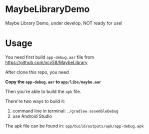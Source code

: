 # MaybeLibraryDemo
Maybe Library Demo, under develop, NOT ready for use!

# Usage
You need first build ```app-debug.aar``` file from https://github.com/xcv58/MaybeLibrary

After clone this repo, you need

**Copy the ```app-debug.aar``` to ```app/libs/maybe.aar```**

Then you're able to build the ```apk``` file.

There're two ways to build it:

1. command line in terminal: ```./gradlew assembleDebug```
2. use Android Studio

The apk file can be found in:
```app/build/outputs/apk/app-debug.apk```
